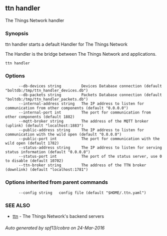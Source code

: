 ## ttn handler

The Things Network handler

### Synopsis


ttn handler starts a default Handler for The Things Network

The Handler is the bridge between The Things Network and applications.


```
ttn handler
```

### Options

```
      --db-devices string         Devices Database connection (default "boltdb:/tmp/ttn_handler_devices.db")
      --db-packets string         Packets Database connection (default "boltdb:/tmp/ttn_handler_packets.db")
      --internal-address string   The IP address to listen for communication from other components (default "0.0.0.0")
      --internal-port int         The port for communication from other components (default 1882)
      --mqtt-broker string        The address of the MQTT broker (uplink) (default "localhost:1883")
      --public-address string     The IP address to listen for communication with the wild open (default "0.0.0.0")
      --public-port int           The port for communication with the wild open (default 1782)
      --status-address string     The IP address to listen for serving status information (default "0.0.0.0")
      --status-port int           The port of the status server, use 0 to disable (default 10702)
      --ttn-broker string         The address of the TTN broker (downlink) (default "localhost:1781")
```

### Options inherited from parent commands

```
      --config string   config file (default "$HOME/.ttn.yaml")
```

### SEE ALSO
* [ttn](ttn)	 - The Things Network's backend servers

###### Auto generated by spf13/cobra on 24-Mar-2016
